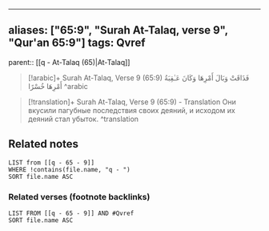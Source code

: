
---
aliases: ["65:9", "Surah At-Talaq, verse 9", "Qur'an 65:9"]
tags: Qvref
---

parent:: [[q - At-Talaq (65)|At-Talaq]]

> [!arabic]+ Surah At-Talaq, Verse 9 (65:9)
> <span class="quran-arabic">فَذَاقَتْ وَبَالَ أَمْرِهَا وَكَانَ عَـٰقِبَةُ أَمْرِهَا خُسْرًا</span>
^arabic

> [!translation]+ Surah At-Talaq, Verse 9 (65:9) - Translation
> Они вкусили пагубные последствия своих деяний, и исходом их деяний стал убыток.
^translation



## Related notes
```dataview
LIST from [[q - 65 - 9]]
WHERE !contains(file.name, "q - ")
SORT file.name ASC
```

### Related verses (footnote backlinks)
```dataview
LIST FROM [[q - 65 - 9]] AND #Qvref
SORT file.name ASC
```

